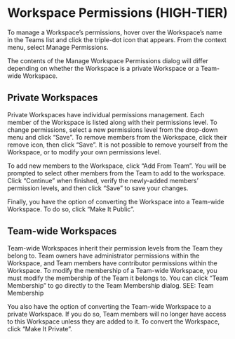 # Workspace Permissions (HIGH-TIER)

To manage a Workspace’s permissions, hover over the Workspace’s name in the Teams list and click the triple-dot icon that appears. From the context menu, select Manage Permissions.

The contents of the Manage Workspace Permissions dialog will differ depending on whether the Workspace is a private Workspace or a Team-wide Workspace.

## Private Workspaces

Private Workspaces have individual permissions management. Each member of the Workspace is listed along with their permissions level. To change permissions, select a new permissions level from the drop-down menu and click “Save”. To remove members from the Workspace, click their remove icon, then click “Save”. It is not possible to remove yourself from the Workspace, or to modify your own permissions level.

To add new members to the Workspace, click “Add From Team”. You will be prompted to select other members from the Team to add to the workspace. Click “Continue” when finished, verify the newly-added members’ permission levels, and then click “Save” to save your changes.

Finally, you have the option of converting the Workspace into a Team-wide Workspace. To do so, click “Make It Public”.

## Team-wide Workspaces

Team-wide Workspaces inherit their permission levels from the Team they belong to. Team owners have administrator permissions within the Workspace, and Team members have contributor permissions within the Workspace. To modify the membership of a Team-wide Workspace, you must modify the membership of the Team it belongs to. You can click “Team Membership” to go directly to the Team Membership dialog. SEE: Team Membership

You also have the option of converting the Team-wide Workspace to a private Workspace. If you do so, Team members will no longer have access to this Workspace unless they are added to it. To convert the Workspace, click “Make It Private”.
